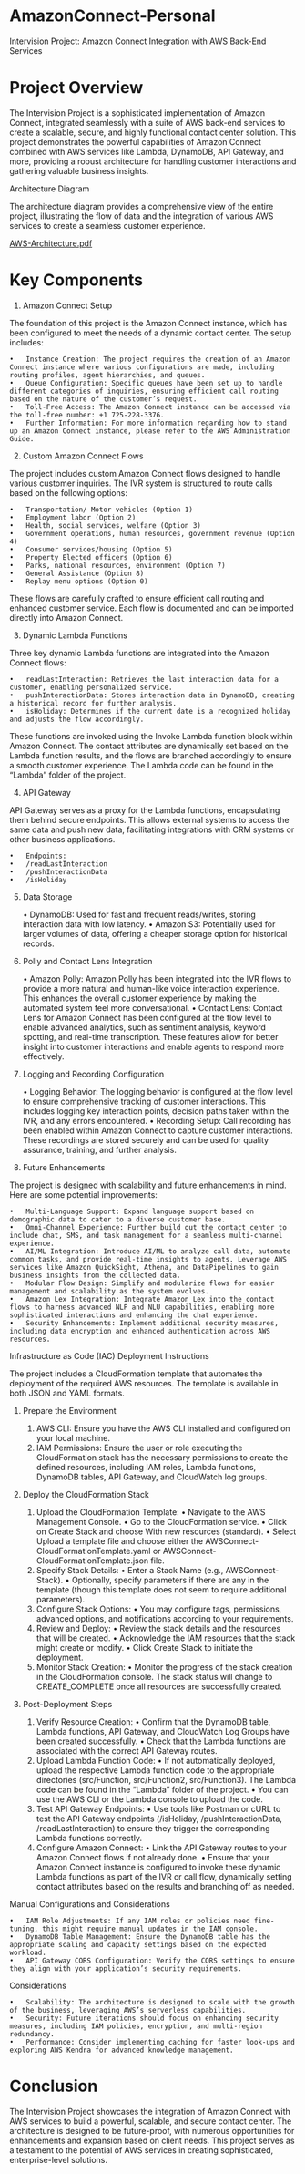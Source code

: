 # AmazonConnect-Personal
Intervision Project: Amazon Connect Integration with AWS Back-End Services

# Project Overview

The Intervision Project is a sophisticated implementation of Amazon Connect, integrated seamlessly with a suite of AWS back-end services to create a scalable, secure, and highly functional contact center solution. This project demonstrates the powerful capabilities of Amazon Connect combined with AWS services like Lambda, DynamoDB, API Gateway, and more, providing a robust architecture for handling customer interactions and gathering valuable business insights.

Architecture Diagram

The architecture diagram provides a comprehensive view of the entire project, illustrating the flow of data and the integration of various AWS services to create a seamless customer experience. 

[AWS-Architecture.pdf](https://github.com/user-attachments/files/16603848/AWS-Architecture.pdf)


# Key Components

1. Amazon Connect Setup

The foundation of this project is the Amazon Connect instance, which has been configured to meet the needs of a dynamic contact center. The setup includes:

	•	Instance Creation: The project requires the creation of an Amazon Connect instance where various configurations are made, including routing profiles, agent hierarchies, and queues.
	•	Queue Configuration: Specific queues have been set up to handle different categories of inquiries, ensuring efficient call routing based on the nature of the customer’s request.
	•	Toll-Free Access: The Amazon Connect instance can be accessed via the toll-free number: +1 725-228-3376.
	•	Further Information: For more information regarding how to stand up an Amazon Connect instance, please refer to the AWS Administration Guide.

2. Custom Amazon Connect Flows

The project includes custom Amazon Connect flows designed to handle various customer inquiries. The IVR system is structured to route calls based on the following options:

	•	Transportation/ Motor vehicles (Option 1)
	•	Employment labor (Option 2)
	•	Health, social services, welfare (Option 3)
	•	Government operations, human resources, government revenue (Option 4)
	•	Consumer services/housing (Option 5)
	•	Property Elected officers (Option 6)
	•	Parks, national resources, environment (Option 7)
	•	General Assistance (Option 8)
	•	Replay menu options (Option 0)

These flows are carefully crafted to ensure efficient call routing and enhanced customer service. Each flow is documented and can be imported directly into Amazon Connect.

3. Dynamic Lambda Functions

Three key dynamic Lambda functions are integrated into the Amazon Connect flows:

	•	readLastInteraction: Retrieves the last interaction data for a customer, enabling personalized service.
	•	pushInteractionData: Stores interaction data in DynamoDB, creating a historical record for further analysis.
	•	isHoliday: Determines if the current date is a recognized holiday and adjusts the flow accordingly.

These functions are invoked using the Invoke Lambda function block within Amazon Connect. The contact attributes are dynamically set based on the Lambda function results, and the flows are branched accordingly to ensure a smooth customer experience. The Lambda code can be found in the “Lambda” folder of the project.

4. API Gateway

API Gateway serves as a proxy for the Lambda functions, encapsulating them behind secure endpoints. This allows external systems to access the same data and push new data, facilitating integrations with CRM systems or other business applications.

	•	Endpoints:
	•	/readLastInteraction
	•	/pushInteractionData
	•	/isHoliday

5. Data Storage

	•	DynamoDB: Used for fast and frequent reads/writes, storing interaction data with low latency.
	•	Amazon S3: Potentially used for larger volumes of data, offering a cheaper storage option for historical records.

6. Polly and Contact Lens Integration

	•	Amazon Polly: Amazon Polly has been integrated into the IVR flows to provide a more natural and human-like voice interaction experience. This enhances the overall customer experience by making the automated system feel more conversational.
	•	Contact Lens: Contact Lens for Amazon Connect has been configured at the flow level to enable advanced analytics, such as sentiment analysis, keyword spotting, and real-time transcription. These features allow for better insight into customer interactions and enable agents to respond more effectively.

7. Logging and Recording Configuration

	•	Logging Behavior: The logging behavior is configured at the flow level to ensure comprehensive tracking of customer interactions. This includes logging key interaction points, decision paths taken within the IVR, and any errors encountered.
	•	Recording Setup: Call recording has been enabled within Amazon Connect to capture customer interactions. These recordings are stored securely and can be used for quality assurance, training, and further analysis.

8. Future Enhancements

The project is designed with scalability and future enhancements in mind. Here are some potential improvements:

	•	Multi-Language Support: Expand language support based on demographic data to cater to a diverse customer base.
	•	Omni-Channel Experience: Further build out the contact center to include chat, SMS, and task management for a seamless multi-channel experience.
	•	AI/ML Integration: Introduce AI/ML to analyze call data, automate common tasks, and provide real-time insights to agents. Leverage AWS services like Amazon QuickSight, Athena, and DataPipelines to gain business insights from the collected data.
	•	Modular Flow Design: Simplify and modularize flows for easier management and scalability as the system evolves.
	•	Amazon Lex Integration: Integrate Amazon Lex into the contact flows to harness advanced NLP and NLU capabilities, enabling more sophisticated interactions and enhancing the chat experience.
	•	Security Enhancements: Implement additional security measures, including data encryption and enhanced authentication across AWS resources.

Infrastructure as Code (IAC) Deployment Instructions

The project includes a CloudFormation template that automates the deployment of the required AWS resources. The template is available in both JSON and YAML formats.

1. Prepare the Environment

	1.	AWS CLI: Ensure you have the AWS CLI installed and configured on your local machine.
	2.	IAM Permissions: Ensure the user or role executing the CloudFormation stack has the necessary permissions to create the defined resources, including IAM roles, Lambda functions, DynamoDB tables, API Gateway, and CloudWatch log groups.

2. Deploy the CloudFormation Stack

	1.	Upload the CloudFormation Template:
	•	Navigate to the AWS Management Console.
	•	Go to the CloudFormation service.
	•	Click on Create Stack and choose With new resources (standard).
	•	Select Upload a template file and choose either the AWSConnect-CloudFormationTemplate.yaml or AWSConnect-CloudFormationTemplate.json file.
	2.	Specify Stack Details:
	•	Enter a Stack Name (e.g., AWSConnect-Stack).
	•	Optionally, specify parameters if there are any in the template (though this template does not seem to require additional parameters).
	3.	Configure Stack Options:
	•	You may configure tags, permissions, advanced options, and notifications according to your requirements.
	4.	Review and Deploy:
	•	Review the stack details and the resources that will be created.
	•	Acknowledge the IAM resources that the stack might create or modify.
	•	Click Create Stack to initiate the deployment.
	5.	Monitor Stack Creation:
	•	Monitor the progress of the stack creation in the CloudFormation console. The stack status will change to CREATE_COMPLETE once all resources are successfully created.

3. Post-Deployment Steps

	1.	Verify Resource Creation:
	•	Confirm that the DynamoDB table, Lambda functions, API Gateway, and CloudWatch Log Groups have been created successfully.
	•	Check that the Lambda functions are associated with the correct API Gateway routes.
	2.	Upload Lambda Function Code:
	•	If not automatically deployed, upload the respective Lambda function code to the appropriate directories (src/Function, src/Function2, src/Function3). The Lambda code can be found in the “Lambda” folder of the project.
	•	You can use the AWS CLI or the Lambda console to upload the code.
	3.	Test API Gateway Endpoints:
	•	Use tools like Postman or cURL to test the API Gateway endpoints (/isHoliday, /pushInteractionData, /readLastInteraction) to ensure they trigger the corresponding Lambda functions correctly.
	4.	Configure Amazon Connect:
	•	Link the API Gateway routes to your Amazon Connect flows if not already done.
	•	Ensure that your Amazon Connect instance is configured to invoke these dynamic Lambda functions as part of the IVR or call flow, dynamically setting contact attributes based on the results and branching off as needed.

Manual Configurations and Considerations

	•	IAM Role Adjustments: If any IAM roles or policies need fine-tuning, this might require manual updates in the IAM console.
	•	DynamoDB Table Management: Ensure the DynamoDB table has the appropriate scaling and capacity settings based on the expected workload.
	•	API Gateway CORS Configuration: Verify the CORS settings to ensure they align with your application’s security requirements.

Considerations

	•	Scalability: The architecture is designed to scale with the growth of the business, leveraging AWS’s serverless capabilities.
	•	Security: Future iterations should focus on enhancing security measures, including IAM policies, encryption, and multi-region redundancy.
	•	Performance: Consider implementing caching for faster look-ups and exploring AWS Kendra for advanced knowledge management.

# Conclusion

The Intervision Project showcases the integration of Amazon Connect with AWS services to build a powerful, scalable, and secure contact center. The architecture is designed to be future-proof, with numerous opportunities for enhancements and expansion based on client needs. This project serves as a testament to the potential of AWS services in creating sophisticated, enterprise-level solutions.
